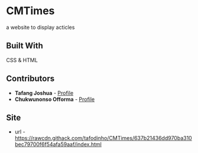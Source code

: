 #  CMTimes

a website to display acticles

## Built With

CSS & HTML

## Contributors

* **Tafang Joshua**  - [Profile](https://github.com/tafodinho)
* **Chukwunonso Offorma** - [Profile](https://github.com/offorma)


## Site
* url - https://rawcdn.githack.com/tafodinho/CMTimes/637b21436dd970ba310bec79700f6f54afa59aaf/index.html
